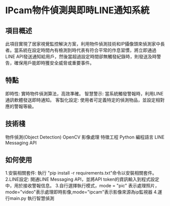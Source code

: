 # IPcam物件偵測與即時LINE通知系統

## 項目概述
此項目實現了居家視覺監控解決方案，利用物件偵測技術和IP攝像頭來偵測家中長者。當系統在設定時間內有檢測到時代表有符合平常的作息習慣，將立即通過LINE API發送通知給用戶，然後當超過設定時間卻無觸發紀錄時，則發送及時警告，確保用戶能即時獲安全威脅或重要事件。

## 特點
即時性: 實時物件偵測算法，高效準確。
智慧警示: 當系統觸發警報時，利用LINE通訊軟體發送即時通知。
客製化設定: 使用者可定義特定的偵測物品，並設定相對應的警報等級。
## 技術棧
物件偵測(Object Detection)
OpenCV 影像處理
特徵工程
Python 編程語言
LINE Messaging API

## 如何使用
1.安裝相關套件: 執行 "pip install -r requirements.txt"命令以安裝相關套件。
2.LINE設定: 開通LINE Messaging API，並將API token的資訊輸入到程式設定中，用於接收警報信息。
3.自行選擇執行模式，mode = "pic" 表示處理照片，mode="video"表示處理即時影像,mode="ipcam"表示影像來源為ip監視器
4.運行main.py 執行智慧偵測

